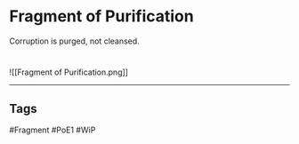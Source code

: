 # Fragment of Purification
Corruption is purged, not cleansed.

#
![[Fragment of Purification.png]]

---
## Tags
#Fragment
#PoE1 
#WiP 